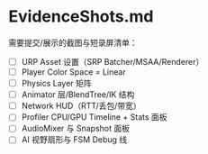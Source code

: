 # EvidenceShots.md
需要提交/展示的截图与短录屏清单：
- [ ] URP Asset 设置（SRP Batcher/MSAA/Renderer）
- [ ] Player Color Space = Linear
- [ ] Physics Layer 矩阵
- [ ] Animator 层/BlendTree/IK 结构
- [ ] Network HUD（RTT/丢包/带宽）
- [ ] Profiler CPU/GPU Timeline + Stats 面板
- [ ] AudioMixer 与 Snapshot 面板
- [ ] AI 视野扇形与 FSM Debug 线
